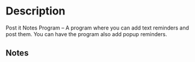 # Description

Post it Notes Program – A program where you can add text reminders and post them. You can have the program also add popup reminders.

## Notes
